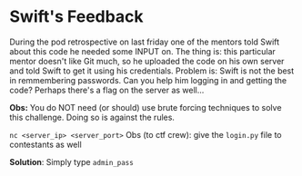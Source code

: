 # Swift's Feedback

During the pod retrospective on last friday one of the mentors
told Swift about this code he needed some INPUT on. The thing is:
this particular mentor doesn't like Git much, so he uploaded
the code on his own server and told Swift to get it using
his credentials. Problem is: Swift is not the best in
remmembering passwords. Can you help him logging in
and getting the code? Perhaps there's a flag on the server
as well...

**Obs:** You do NOT need (or should) use brute forcing techniques
to solve this challenge. Doing so is against the rules.

`nc <server_ip> <server_port>`
Obs (to ctf crew): give the `login.py` file to contestants as well


**Solution**: Simply type `admin_pass`
